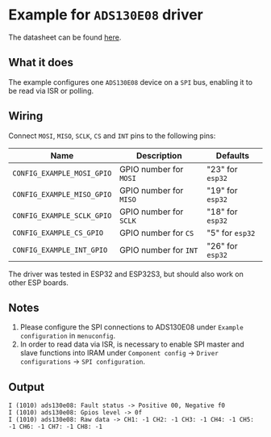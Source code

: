 # Example for `ADS130E08` driver

The datasheet can be found [here](https://www.ti.com/lit/ds/symlink/ads130e08.pdf?ts=1666137782883).

## What it does

The example configures one `ADS130E08` device on a `SPI` bus, enabling it to be read via ISR or polling.

## Wiring

Connect `MOSI`, `MISO`, `SCLK`, `CS` and `INT` pins to the following pins:

| Name | Description | Defaults |
|------|-------------|----------|
| `CONFIG_EXAMPLE_MOSI_GPIO` | GPIO number for `MOSI` | "23" for `esp32` |
| `CONFIG_EXAMPLE_MISO_GPIO` | GPIO number for `MISO` | "19" for `esp32` |
| `CONFIG_EXAMPLE_SCLK_GPIO` | GPIO number for `SCLK` | "18" for `esp32` |
| `CONFIG_EXAMPLE_CS_GPIO` | GPIO number for `CS` | "5" for `esp32` |
| `CONFIG_EXAMPLE_INT_GPIO` | GPIO number for `INT` | "26" for `esp32` |

The driver was tested in ESP32 and ESP32S3, but should also work on other ESP boards.

## Notes

1. Please configure the SPI connections to ADS130E08 under `Example configuration` in `menuconfig`.
2. In order to read data via ISR, is necessary to enable SPI master and slave functions into IRAM under `Component config` -> `Driver configurations` -> `SPI configuration`.

## Output

```
I (1010) ads130e08: Fault status -> Positive 00, Negative f0
I (1010) ads130e08: Gpios level -> 0f
I (1010) ads130e08: Raw data -> CH1: -1 CH2: -1 CH3: -1 CH4: -1 CH5: -1 CH6: -1 CH7: -1 CH8: -1
```
